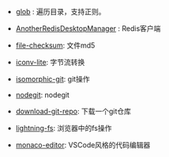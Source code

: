 * [glob](https://www.npmjs.com/package/glob) : 遍历目录，支持正则。



* [AnotherRedisDesktopManager](https://gitee.com/qishibo/AnotherRedisDesktopManager) : Redis客户端


* [file-checksum](https://www.npmjs.com/package/file-checksum): 文件md5

* [iconv-lite](https://www.npmjs.com/package/iconv-lite): 字节流转换


* [isomorphic-git](https://www.npmjs.com/package/isomorphic-git): git操作
* [nodegit](https://github.com/nodegit/nodegit): nodegit
* [download-git-repo](https://www.npmjs.com/package/download-git-repo): 下载一个git仓库


* [lightning-fs](https://github.com/isomorphic-git/lightning-fs#readme): 浏览器中的fs操作

* [monaco-editor](https://microsoft.github.io/monaco-editor/playground.html#creating-the-editor-editor-basic-options): VSCode风格的代码编辑器